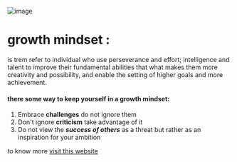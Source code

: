 ![image](https://www.eschoolnews.com/files/2018/10/growth-mindset.jpg) 




# growth mindset :
is trem refer to individual who use perseverance and effort; intelligence and talent to improve their fundamental abilities that what makes them more creativity and possibility, and enable the setting of higher goals and more achievement.

#### there some way to keep yourself in a growth mindset:
1. Embrace  **challenges** do not ignore them
2. Don't ignore **criticism** take advantage of it
3. Do not view the ***success of others*** as a threat but rather as an inspiration for your ambition 


to know more [visit this website](https://www.atlassian.com/blog/inside-atlassian/growth-mindset)

